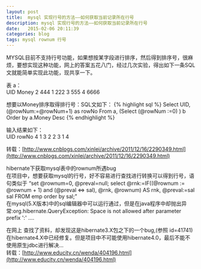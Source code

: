```yaml
---
layout: post
title:  mysql 实现行号的方法——如何获取当前记录所在行号
description: mysql 实现行号的方法——如何获取当前记录所在行号
date:   2015-02-06 20:11:39
categories: blog
tags: mysql rownum 行号
---
```

MYSQL目前不支持行号功能，如果想按某字段进行排序，然后得到排序号，很麻烦，要想实现这种功能，网上的答案五花八门，经过几次实验，得出如下一条SQL文就能简单实现此功能，现共享一下。

表 a：  
UID       Money
2	       444
1	       222
3	       555
4	       6666

想要以Money排序取得排行号：SQL文如下：
{% highlight sql %}
Select UID,(@rowNum:=@rowNum+1) as rowNo
From a,
(Select (@rowNum :=0) ) b
Order by a.Money Desc
{% endhighlight %}

输入结果如下：  
UID	       rowNo
4	       1
3	       2
2	       3
1	       4

转载：[http://www.cnblogs.com/xinlei/archive/2011/12/16/2290349.html](http://www.cnblogs.com/xinlei/archive/2011/12/16/2290349.html)

hibernate下获取mysql表中的rownum所遇bug  
在项目中，想要获取mysql的行号，好不容易进行查找进行转换可以得到行号，语句类似于
“set @rownum=0, @preval=null; select @rnk:=IF((@rownum := @rownum + 1) and (@preval <=> sal),
 @rnk, @rownum) AS rnk, @preval:=sal sal FROM emp order by sal;”  
 在mysql(5.X版本)中的sql编辑器中可以运行通过，但是在java程序中却抛出异常:org.hibernate.QueryException: Space is not allowed after parameter prefix ':' ....

在网上 查找了资料，却发现这是hibernate3.X包之下的一个bug,(参照 id=41741)在hibernate4.X中已经修复。但是项目中不可能使用hibernate4.0，最后不能不使用原生jdbc进行解决...  
转载：[http://www.educity.cn/wenda/404196.html](http://www.educity.cn/wenda/404196.html)